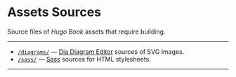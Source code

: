 # Assets Sources

Source files of _Hugo Book_ assets that require building.

-------------------------------------------------------------------------------

- [`/diagrams/`](./diagrams/) — [Dia Diagram Editor] sources of SVG images.
- [`/sass/`](./sass/) — [Sass] sources for HTML stylesheets.

-------------------------------------------------------------------------------

[Dia Diagram Editor]: http://dia-installer.de/ "Visit Dia's website"
[Sass]: https://sass-lang.com "Visit Sass website"

<!-- EOF -->

